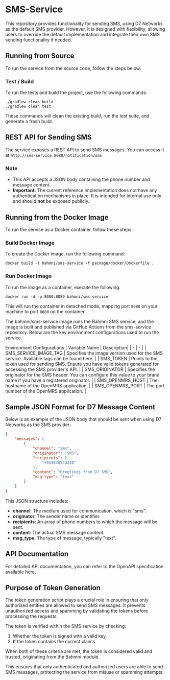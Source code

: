 # SMS-Service

This repository provides functionality for sending SMS, using D7 Networks as the default SMS provider. However, it is designed with flexibility, allowing users to override the default implementation and integrate their own SMS sending functionality if needed.

## Running from Source

To run the service from the source code, follow the steps below:

### Test / Build

To run the tests and build the project, use the following commands:

``` shell
./gradlew clean build
./gradlew clean test
```

These commands will clean the existing build, run the test suite, and generate a fresh build.

## REST API for Sending SMS

The service exposes a REST API to send SMS messages. You can access it at `http://sms-service:8080/notification/sms`

### Note

- This API accepts a JSON body containing the phone number and message content.
- **Important:** The current reference implementation does not have any authentication mechanisms in place. It is intended for internal use only and should **not** be exposed publicly.

## Running from the Docker Image

To run the service as a Docker container, follow these steps:

### Build Docker Image

To create the Docker image, run the following command:

``` shell
docker build -t bahmni/sms-service -f package/docker/Dockerfile .
```

### Run Docker Image

To run the image as a container, execute the following:

``` shell
docker run -d -p 8080:8080 bahmni/sms-service
```

This will run the container in detached mode, mapping port `8080` on your machine to port `8080` on the container.

The bahmni/sms-service image runs the Bahmni SMS service, and the image is built and published via GitHub Actions from the sms-service repository. Below are the key environment configurations used to run the service.

Environment Configurations
| Variable Name | Description|
| - | - |
| SMS_SERVICE_IMAGE_TAG | Specifies the image version used for the SMS service. Available tags can be found here. |
| SMS_TOKEN | Points to the token used for sending SMS. Ensure you have valid tokens generated for accessing the SMS provider's API. |
| SMS_ORIGINATOR | Specifies the originator for the SMS header. You can configure this value to your brand name if you have a registered originator. |
| SMS_OPENMRS_HOST | The hostname of the OpenMRS application. |
| SMS_OPENMRS_PORT | The port number of the OpenMRS application. |

## Sample JSON Format for D7 Message Content

Below is an example of the JSON body that should be sent when using D7 Networks as the SMS provider:

``` json
{
    "messages": [
        {
            "channel": "sms",
            "originator": "SMS",
            "recipients": [
                "+919876543210"
            ],
            "content": "Greetings from D7 SMS",
            "msg_type": "text"
        }
    ]
}
```

This JSON structure includes:

- **channel**: The medium used for communication, which is "sms".
- **originator**: The sender name or identifier.
- **recipients**: An array of phone numbers to which the message will be sent.
- **content**: The actual SMS message content.
- **msg_type**: The type of message, typically "text".

## API Documentation

For detailed API documentation, you can refer to the OpenAPI specification available [here](https://editor.swagger.io/?url=https://raw.githubusercontent.com/Bahmni/sms-service/master/src/main/resources/openapi.yaml).

## Purpose of Token Generation

The token generation script plays a crucial role in ensuring that only authorized entities are allowed to send SMS messages. It prevents unauthorized access and spamming by validating the tokens before processing the requests.

The token is verified within the SMS service by checking:

1. Whether the token is signed with a valid key.
2. If the token contains the correct claims.

When both of these criteria are met, the token is considered valid and trusted, originating from the Bahmni module.

This ensures that only authenticated and authorized users are able to send SMS messages, protecting the service from misuse or spamming attempts.
